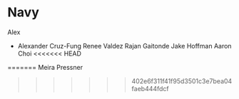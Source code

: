 # Navy

 Alex
+ Alexander Cruz-Fung
Renee Valdez
Rajan Gaitonde
Jake Hoffman
Aaron Choi
<<<<<<< HEAD

=======
Meira Pressner
>>>>>>> 402e6f311f41f95d3501c3e7bea04faeb444fdcf
